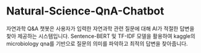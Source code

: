 # Natural-Science-QnA-Chatbot
자연과학 Q&amp;A 챗봇은 사용자가 입력한 자연과학 관련 질문에 대해 AI가 적절한 답변을 찾아 제공하는 시스템입니다. Sentence-BERT 및 TF-IDF 모델을 활용하여 kaggle의 microbiology qna를 기반으로 질문의 의미를 파악하고 최적의 답변을 찾아줍니다.
